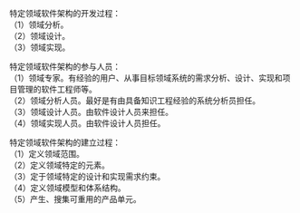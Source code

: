 特定领域软件架构的开发过程：  
（1）领域分析。  
（2）领域设计。  
（3）领域实现。

特定领域软件架构的参与人员：  
（1）领域专家。有经验的用户、从事目标领域系统的需求分析、设计、实现和项目管理的软件工程师等。  
（2）领域分析人员。最好是有由具备知识工程经验的系统分析员担任。  
（3）领域设计人员。由软件设计人员来担任。  
（4）领域实现人员。由软件设计人员担任。  

特定领域软件架构的建立过程：  
（1）定义领域范围。  
（2）定义领域特定的元素。  
（3）定于领域特定的设计和实现需求约束。  
（4）定义领域模型和体系结构。  
（5）产生、搜集可重用的产品单元。  
